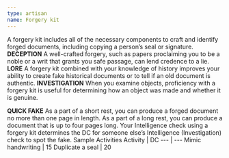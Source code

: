 ```yaml
---
type: artisan
name: Forgery kit
---
```

A forgery kit includes all of the necessary components to craft and identify forged documents, including copying a person’s seal or signature.
__DECEPTION__
A well-crafted forgery, such as papers proclaiming you to be a noble or a writ that grants you safe passage, can lend credence to a lie.
__LORE__
A forgery kit combined with your knowledge of history improves your ability to create fake historical documents or to tell if an old document is authentic.
__INVESTIGATION__
When you examine objects, proficiency with a forgery kit is useful for determining how an object was made and whether it is genuine.

__QUICK FAKE__
As a part of a short rest, you can produce a forged document no more than one page in length. As a part of a long rest, you can produce a document that is up to four pages long. Your Intelligence check using a forgery kit determines the DC for someone else’s Intelligence (Investigation) check to spot the fake.
Sample Activities
Activity | DC
--- | ---
Mimic handwriting | 15
Duplicate a seal | 20
